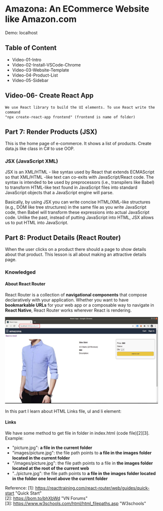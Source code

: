 # Amazona: An ECommerce Website like Amazon.com
Demo: localhost
## Table of Content

 - Video-01-Intro
 - Video-02-Install-VSCode-Chrome
 - Video-03-Website-Template
 - Video-04-Product-List
 - Video-05-Sidebar


## Video-06- Create React App
    We use React library to build the UI elements. To use React write the command 
    "npx create-react-app frontend" (frontend is name of folder)


## Part 7: Render Products (JSX)
This is the home page of e-commerce. It shows a list of products.
Create data.js like class in C# to use OOP.

### JSX (JavaScript XML)
JSX is an XML/HTML - like syntax used by React that extends ECMAScript so that XML/HTML -like text can co-exits with JavaScript/React code. The syntax is intended to be used by preprocessors (i.e., transpilers like Babel) to transform HTML-like text found in JavaScript files into standard JavaScript objects that a JavaScript engine will parse.

Basically, by using JSX you can write concise HTML/XML-like structures (e.g., DOM like tree structures) in the same file as you write JavaScript code, then Babel will transform these expressions into actual JavaScript code. Unlike the past, instead of putting JavaScript into HTML, JSX allows us to put HTML into JavaScript.


## Part 8: Product Details (React Router)
When the user clicks on a product there should a page to show details about that product. This lesson is all about making an attractive details page.
### Knowledged
#### About React Router
React Router is a collection of **navigational components** that compose declaratively with your application. Whether you want to have **bookmarkable URLs** for your web app or a composable way to navigate in **React Native**, React Router works wherever React is rendering.

<img src="image/Part8-ReactRouter.jpg">


In this part I learn about HTML Links file, ul and li element:
#### Links
We have some method to get file in folder in index.html (code file)[2][3]. Example:
 - "picture.jpg": **a file in the current folder**
 - "images/picture.jpg": the file path points to **a file in the images folder located in the current folder**
 - "/images/picture.jpg": the file path points to a file in **the images folder located at the root of the current web**
 - "../picture.jpg": the file path points to **a file in the images folder located in the folder one level above the current folder**

Reference: 
 [1]: https://reacttraining.com/react-router/web/guides/quick-start "Quick Start"  
 [2]: https://bom.to/bhXbWd "VN Forums"  
 [3]: https://www.w3schools.com/html/html_filepaths.asp "W3schools"  
